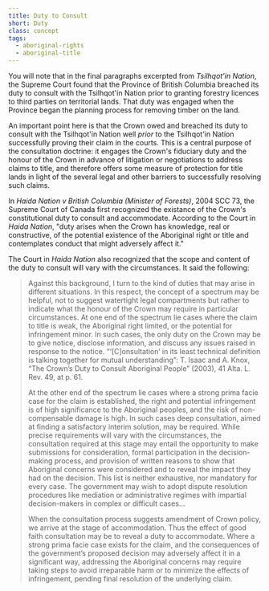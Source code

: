 ```yaml
---
title: Duty to Consult
short: Duty
class: concept
tags:
  - aboriginal-rights
  - aboriginal-title
---
```



You will note that in the final paragraphs excerpted from *Tsilhqot'in Nation*, the Supreme Court found that the Province of British Columbia breached its duty to consult with the Tsilhqot'in Nation prior to granting forestry licences to third parties on territorial lands. That duty was engaged when the Province began the planning process for removing timber on the land. 

An important point here is that the Crown owed and breached its duty to consult with the Tsilhqot'in Nation well *prior* to the Tsilhqot'in Nation  successfully proving their claim in the courts. This is a central purpose of the consultation doctrine: it engages the Crown's fiduciary duty and the honour of the Crown in advance of litigation or negotiations to address claims to title, and therefore offers some measure of protection for title lands in light of the several legal and other barriers to successfully resolving such claims. 

In *Haida Nation v British Columbia (Minister of Forests)*, 2004 SCC 73, the Supreme Court of Canada first recognized the existance of the Crown's constitutional duty to consult and accommodate. According to the Court in *Haida Nation*, "duty arises when the Crown has knowledge, real or constructive, of the potential existence of the Aboriginal right or title and contemplates conduct that might adversely affect it." 

The Court in *Haida Nation* also recognized that the scope and content of the duty to consult will vary with the circumstances. It said the following:

> Against this background, I turn to the kind of duties that may arise in different situations. In this respect, the concept of a spectrum may be helpful, not to suggest watertight legal compartments but rather to indicate what the honour of the Crown may require in particular circumstances. At one end of the spectrum lie cases where the claim to title is weak, the Aboriginal right limited, or the potential for infringement minor. In such cases, the only duty on the Crown may be to give notice, disclose information, and discuss any issues raised in response to the notice. “‘[C]onsultation’ in its least technical definition is talking together for mutual understanding”: T. Isaac and A. Knox, “The Crown’s Duty to Consult Aboriginal People” (2003), 41 Alta. L. Rev. 49, at p. 61.
>
> At the other end of the spectrum lie cases where a strong prima facie case for the claim is established, the right and potential infringement is of high significance to the Aboriginal peoples, and the risk of non-compensable damage is high.  In such cases deep consultation, aimed at finding a satisfactory interim solution, may be required.  While precise requirements will vary with the circumstances, the consultation required at this stage may entail the opportunity to make submissions for consideration, formal participation in the decision-making process, and provision of written reasons to show that Aboriginal concerns were considered and to reveal the impact they had on the decision.  This list is neither exhaustive, nor mandatory for every case. The government may wish to adopt dispute resolution procedures like mediation or administrative regimes with impartial decision-makers in complex or difficult cases…
>
> When the consultation process suggests amendment of Crown policy, we arrive at the stage of accommodation.  Thus the effect of good faith consultation may be to reveal a duty to accommodate.  Where a strong prima facie case exists for the claim, and the consequences of the government’s proposed decision may adversely affect it in a significant way, addressing the Aboriginal concerns may require taking steps to avoid irreparable harm or to minimize the effects of infringement, pending final resolution of the underlying claim.
